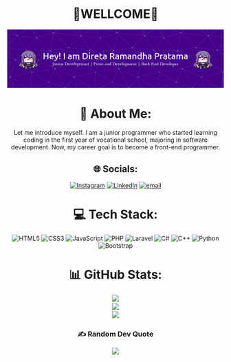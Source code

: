 
<h1 align="center">🎉WELLCOME🎉</h1>

<!--
**DiretaRamandhaP2/DiretaRamandhaP2** is a ✨ _special_ ✨ repository because its `README.md` (this file) appears on your GitHub profile.

Here are some ideas to get you started:

- 🔭 I’m currently working on ...
- 🌱 I’m currently learning ...
- 👯 I’m looking to collaborate on ...
- 🤔 I’m looking for help with ...
- 💬 Ask me about ...
- 📫 How to reach me: ...
- 😄 Pronouns: ...
- ⚡ Fun fact: ...
-->

![DiretaRamandhaP2](img/github-header-banner%20(5).png)
<div align="center">

# 💫 About Me:
Let me introduce myself. I am a junior programmer who started learning coding in the first year of vocational school, majoring in software development.
Now, my career goal is to become a front-end programmer.


## 🌐 Socials:
[![Instagram](https://img.shields.io/badge/Instagram-%23E4405F.svg?logo=Instagram&logoColor=white)](https://instagram.com/direta_ramandha_p) [![LinkedIn](https://img.shields.io/badge/LinkedIn-%230077B5.svg?logo=linkedin&logoColor=white)](https://linkedin.com/in/DiretaRamandhaPratama) [![email](https://img.shields.io/badge/Email-D14836?logo=gmail&logoColor=white)](mailto:diretaramandhap@gmail.com) 

# 💻 Tech Stack:
![HTML5](https://img.shields.io/badge/html5-%23E34F26.svg?style=for-the-badge&logo=html5&logoColor=white) ![CSS3](https://img.shields.io/badge/css3-%231572B6.svg?style=for-the-badge&logo=css3&logoColor=white) ![JavaScript](https://img.shields.io/badge/javascript-%23323330.svg?style=for-the-badge&logo=javascript&logoColor=%23F7DF1E) ![PHP](https://img.shields.io/badge/php-%23777BB4.svg?style=for-the-badge&logo=php&logoColor=white) ![Laravel](https://img.shields.io/badge/laravel-%23FF2D20.svg?style=for-the-badge&logo=laravel&logoColor=white) ![C#](https://img.shields.io/badge/c%23-%23239120.svg?style=for-the-badge&logo=csharp&logoColor=white) ![C++](https://img.shields.io/badge/c++-%2300599C.svg?style=for-the-badge&logo=c%2B%2B&logoColor=white) ![Python](https://img.shields.io/badge/python-3670A0?style=for-the-badge&logo=python&logoColor=ffdd54) ![Bootstrap](https://img.shields.io/badge/bootstrap-%238511FA.svg?style=for-the-badge&logo=bootstrap&logoColor=white)
# 📊 GitHub Stats:
![](https://github-readme-stats.vercel.app/api?username=DiretaRamandhaP2&theme=midnight-purple&hide_border=false&include_all_commits=false&count_private=false)<br/>
![](https://nirzak-streak-stats.vercel.app/?user=DiretaRamandhaP2&theme=midnight-purple&hide_border=false)<br/>
![](https://github-readme-stats.vercel.app/api/top-langs/?username=DiretaRamandhaP2&theme=midnight-purple&hide_border=false&include_all_commits=false&count_private=false&layout=compact)

### ✍️ Random Dev Quote
![](https://quotes-github-readme.vercel.app/api?type=horizontal&theme=radical)

<!-- Proudly created with GPRM ( https://gprm.itsvg.in ) -->


